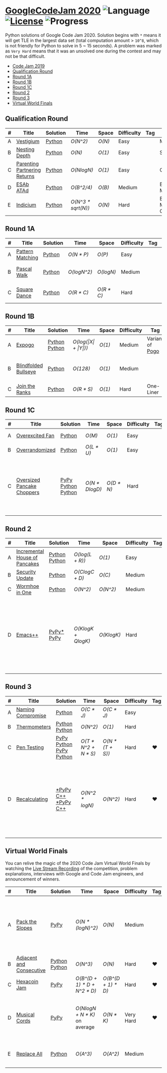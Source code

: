 # [GoogleCodeJam 2020](https://codingcompetitions.withgoogle.com/codejam/archive/2020) ![Language](https://img.shields.io/badge/language-Python-orange.svg) [![License](https://img.shields.io/badge/license-MIT-blue.svg)](./LICENSE) ![Progress](https://img.shields.io/badge/progress-27%20%2F%2027-ff69b4.svg)

Python solutions of Google Code Jam 2020. Solution begins with `*` means it will get TLE in the largest data set (total computation amount > `10^8`, which is not friendly for Python to solve in 5 ~ 15 seconds). A problem was marked as `Very Hard` means that it was an unsolved one during the contest and may not be that difficult.

* [Code Jam 2019](https://github.com/kamyu104/GoogleCodeJam-2019)
* [Qualification Round](https://github.com/kamyu104/GoogleCodeJam-2020#qualification-round)
* [Round 1A](https://github.com/kamyu104/GoogleCodeJam-2020#round-1a)
* [Round 1B](https://github.com/kamyu104/GoogleCodeJam-2020#round-1b)
* [Round 1C](https://github.com/kamyu104/GoogleCodeJam-2020#round-1c)
* [Round 2](https://github.com/kamyu104/GoogleCodeJam-2020#round-2)
* [Round 3](https://github.com/kamyu104/GoogleCodeJam-2020#round-3)
* [Virtual World Finals](https://github.com/kamyu104/GoogleCodeJam-2020#virtual-world-finals)
   
## Qualification Round
| # | Title | Solution | Time | Space | Difficulty | Tag | Note |
|---| ----- | -------- | ---- | ----- | ---------- | --- | ---- |
|A| [Vestigium](https://codingcompetitions.withgoogle.com/codejam/round/000000000019fd27/000000000020993c)| [Python](./Qualification%20Round/vestigium.py)| _O(N^2)_ | _O(N)_ | Easy | | Math |
|B| [Nesting Depth](https://codingcompetitions.withgoogle.com/codejam/round/000000000019fd27/0000000000209a9f)| [Python](./Qualification%20Round/nesting_depth.py)| _O(N)_ | _O(1)_ | Easy | | String |
|C| [Parenting Partnering Returns](https://codingcompetitions.withgoogle.com/codejam/round/000000000019fd27/000000000020bdf9)| [Python](./Qualification%20Round/parenting_partnering_returns.py)| _O(NlogN)_ | _O(1)_ | Easy | | Greedy |
|D| [ESAb ATAd](https://codingcompetitions.withgoogle.com/codejam/round/000000000019fd27/0000000000209a9e)| [Python](./Qualification%20Round/esab_atad.py) |  _O(B^2/4)_ | _O(B)_ | Medium | | Bit Manipulation |
|E| [Indicium](https://codingcompetitions.withgoogle.com/codejam/round/000000000019fd27/0000000000209aa0)| [Python](./Qualification%20Round/indicium.py) |  _O(N^3 * sqrt(N))_ | _O(N)_ | Hard | | Bipartite Matching, Greedy |

## Round 1A
| # | Title | Solution | Time | Space | Difficulty | Tag | Note |
|---| ----- | -------- | ---- | ----- | ---------- | --- | ---- |
|A| [Pattern Matching](https://codingcompetitions.withgoogle.com/codejam/round/000000000019fd74/00000000002b3034)| [Python](./Round%201A/pattern_matching.py)| _O(N * P)_ | _O(P)_ | Easy | | String |
|B| [Pascal Walk](https://codingcompetitions.withgoogle.com/codejam/round/000000000019fd74/00000000002b1353)| [Python](./Round%201A/pascal_walk.py) | _O(logN^2)_ | _O(logN)_ | Medium | | Math, Greedy, Bit Manipulation |
|C| [Square Dance](https://codingcompetitions.withgoogle.com/codejam/round/000000000019fd74/00000000002b1355)| [Python](./Round%201A/square_dance.py)| _O(R * C)_ | _O(R * C)_ | Hard | | Simulation, BFS, Linked List |

## Round 1B
| # | Title | Solution | Time | Space | Difficulty | Tag | Note |
|---| ----- | -------- | ---- | ----- | ---------- | --- | ---- |
|A| [Expogo](https://codingcompetitions.withgoogle.com/codejam/round/000000000019fef2/00000000002d5b62)| [Python](./Round%201B/expogo.py) [Python](./Round%201B/expogo2.py) | _O(log(\|X\| + \|Y\|))_ | _O(1)_ | Medium | Variant of [Pogo](https://code.google.com/codejam/contest/2437488/dashboard#s=p1) | Invariant, Greedy
|B| [Blindfolded Bullseye](https://codingcompetitions.withgoogle.com/codejam/round/000000000019fef2/00000000002d5b63)| [Python](./Round%201B/blindfolded_bullseye2.py) | _O(128)_ | _O(1)_ | Medium || Probability, Binary Search, Geometry
|C| [Join the Ranks](https://codingcompetitions.withgoogle.com/codejam/round/000000000019fef2/00000000002d5b64)| [Python](./Round%201B/join_the_ranks5.py) | _O(R * S)_ | _O(1)_ | Hard | One-Liner | Invariant, Sort

## Round 1C
| # | Title | Solution | Time | Space | Difficulty | Tag | Note |
|---| ----- | -------- | ---- | ----- | ---------- | --- | ---- |
|A| [Overexcited Fan](https://codingcompetitions.withgoogle.com/codejam/round/000000000019fef4/0000000000317409)| [Python](./Round%201C/overexcited_fan.py) | _O(M)_ | _O(1)_ | Easy || Simulation, Math
|B| [Overrandomized](https://codingcompetitions.withgoogle.com/codejam/round/000000000019fef4/00000000003179a1)| [Python](./Round%201C/overrandomized.py) | _O(L * U)_ | _O(1)_ | Easy || Probability
|C| [Oversized Pancake Choppers](https://codingcompetitions.withgoogle.com/codejam/round/000000000019fef4/00000000003172d1)| [PyPy](./Round%201C/oversized_pancake_choppers.py) [Python](./Round%201C/oversized_pancake_choppers2.py) [Python](./Round%201C/oversized_pancake_choppers3.py) | _O(N * DlogD)_ | _O(D * N)_ | Hard || Sort, Hash Table, Euclidean Algorithm, Binary Search, Greedy, Bucket, LCM

## Round 2
| # | Title | Solution | Time | Space | Difficulty | Tag | Note |
|---| ----- | -------- | ---- | ----- | ---------- | --- | ---- |
|A| [Incremental House of Pancakes](https://codingcompetitions.withgoogle.com/codejam/round/000000000019ffb9/00000000003384ea)| [Python](./Round%202/incremental_house_of_pancakes.py) [Python](./Round%202/incremental_house_of_pancakes2.py)| _O(log(L + R))_ | _O(1)_ | Easy || Binary Search, Math
|B| [Security Update](https://codingcompetitions.withgoogle.com/codejam/round/000000000019ffb9/000000000033871f)| [Python](./Round%202/security_update.py) | _O(ClogC + D)_ | _O(C)_ | Medium || Sort
|C| [Wormhoe in One](https://codingcompetitions.withgoogle.com/codejam/round/000000000019ffb9/00000000003386d0)| [Python](./Round%202/wormhole_in_one.py) | _O(N^2)_ | _O(N^2)_ | Medium || Math
|D| [Emacs++](https://codingcompetitions.withgoogle.com/codejam/round/000000000019ffb9/000000000033893b)| [PyPy*](./Round%202/emacs++.py) [PyPy](./Round%202/emacs++2_concise.py) | _O(KlogK + QlogK)_ | _O(KlogK)_ | Hard || Tree, Lazy Construction, Middle Line, Dijkstra's Algorithm, Iterative Recursion, LCA, Prefix Sum, Tree Ancestors (Binary Jump)

## Round 3
| # | Title | Solution | Time | Space | Difficulty | Tag | Note |
|---| ----- | -------- | ---- | ----- | ---------- | --- | ---- |
|A| [Naming Compromise](https://codingcompetitions.withgoogle.com/codejam/round/000000000019ff7e/00000000003774db)| [Python](./Round%203/naming_compromise.py) | _O(C * J)_ | _O(C * J)_ | Easy | | DP, Edit Distance
|B| [Thermometers](https://codingcompetitions.withgoogle.com/codejam/round/000000000019ff7e/000000000037776b)| [Python](./Round%203/thermometers.py) [Python](./Round%203/thermometers2.py) |  _O(N^2)_ | _O(1)_ | Hard || Greedy, Mirror
|C| [Pen Testing](https://codingcompetitions.withgoogle.com/codejam/round/000000000019ff7e/0000000000377630)| [PyPy](./Round%203/pen_testing_heuristic.py)<br>[Python](./Round%203/pen_testing.py)<br>[PyPy](./Round%203/pen_testing2_heuristic.py)<br>[Python](./Round%203/pen_testing2.py) | _O(T * N^2 + N * S)_ | _O(N * (T + S))_ | Hard | ❤️ | Heuristic, Memoization, Probability
|D| [Recalculating](https://codingcompetitions.withgoogle.com/codejam/round/000000000019ff7e/00000000003775e9)| [*PyPy](./Round%203/recalculating.py)<br>[C++](./Round%203/recalculating.cpp)<br>[*PyPy](./Round%203/recalculating2.py)<br>[C++](./Round%203/recalculating2.cpp) | _O(N^2 * logN)_ | _O(N^2)_ | Hard | ❤️ | Coordinate Rotation, Sliding Window, Rolling Hash, Rabin-Karp Algorithm, Line Sweep, Coordinate Compression, Segment Tree

## Virtual World Finals
You can relive the magic of the 2020 Code Jam Virtual World Finals by watching the [Live Stream Recording](https://codingcompetitionsonair.withgoogle.com/events/code-jam-2020-world-finals?fbclid=IwAR2eaJii-Qe-tLyG170fCN715qXhtWYdgmqOALF6Z4WqQw48oMtZ305zvfA) of the competition, problem explanations, interviews with Google and Code Jam engineers, and announcement of winners.

| # | Title | Solution | Time | Space | Difficulty | Tag | Note |
|---| ----- | -------- | ---- | ----- | ---------- | --- | ---- |
|A| [Pack the Slopes](https://codingcompetitions.withgoogle.com/codejam/round/000000000019ff31/00000000003b4f31)| [PyPy](./Virtual%20World%20Finals/pack_the_slopes.py) | _O(N * (logN)^2)_ | _O(N)_ | Medium || Greedy, Heavy-Light Decomposition, Stack, Recursion, Segment Tree (Lazy Propagation), RMQ
|B| [Adjacent and Consecutive](https://codingcompetitions.withgoogle.com/codejam/round/000000000019ff31/00000000003b53ce)| [Python](./Virtual%20World%20Finals/adjacent_and_consecutive.py) [Python](./Virtual%20World%20Finals/adjacent_and_consecutive2.py) | _O(N^3)_ | _O(N)_ | Hard | ❤️ | State Compression, Math
|C| [Hexacoin Jam](https://codingcompetitions.withgoogle.com/codejam/round/000000000019ff31/00000000003b4bc5)| [PyPy](./Virtual%20World%20Finals/hexacoin_jam.py) | _O(B^(D + 1) * D + N^2 * D)_ | _O(B^(D + 1) * D)_ | Hard | ❤️ | Structure Match, Hash, Math
|D| [Musical Cords](https://codingcompetitions.withgoogle.com/codejam/round/000000000019ff31/00000000003b532b)| [PyPy](./Virtual%20World%20Finals/musical_cords.py) | _O(NlogN + N * K)_ on average | _O(N * K)_ | Very Hard | ❤️ | Geometry, Trigonometric Functions, Two Pointers, Binary Search, Quick Select, Sort
|E| [Replace All](https://codingcompetitions.withgoogle.com/codejam/round/000000000019ff31/00000000003b4bc4)| [Python](./Virtual%20World%20Finals/replace_all.py) | _O(A^3)_ | _O(A^2)_ | Medium || Floyd-Warshall Algorithm, SCC, Bipartite Matching
